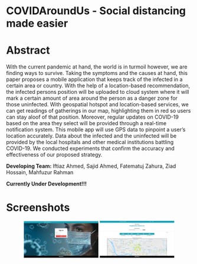 # COVIDAroundUs - Social distancing made easier
# Abstract

With the current pandemic at hand, the world is in turmoil however, we are finding ways to survive. Taking the symptoms and the causes at hand, this paper proposes a mobile application that keeps track of the infected in a certain area or country. With the help of a location-based recommendation, the infected persons position will be uploaded to cloud system where it will mark a certain amount of area around the person as a danger zone for those uninfected. With geospatial hotspot and location-based services, we can get readings of gatherings in our map, highlighting them in red so users can stay aloof of that position. Moreover, regular updates on COVID-19 based on the area they select will be provided through a real-time notification system. This mobile app will use GPS data to pinpoint a user’s location accurately. Data about the infected and the uninfected will be provided by the local hospitals and other medical institutions battling COVID-19. We conducted experiments that confirm the accuracy and effectiveness of our proposed strategy.

**Developing Team:** Iftiaz Ahmed, Sajid Ahmed, Fatematuj Zahura, Ziad Hossain, Mahfuzur Rahman

**Currently Under Development!!!**

# Screenshots

<div style="text-align: center">
  <img src="images/1.jpg" width="40%" title="">
  <img src="images/2.jpg" width="40%" title="">
</div>
